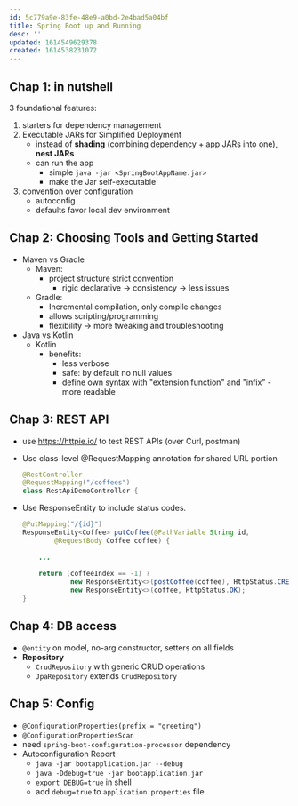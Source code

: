```yaml
---
id: 5c779a9e-83fe-48e9-a0bd-2e4bad5a04bf
title: Spring Boot up and Running
desc: ''
updated: 1614549629378
created: 1614538231072
---
```


## Chap 1: in nutshell

3 foundational features:

1. starters for dependency management
1. Executable JARs for Simplified Deployment
    - instead of **shading** (combining dependency + app JARs into one), **nest JARs**
    - can run the app 
        - simple `java -jar <SpringBootAppName.jar>`
        - make the Jar self-executable
1. convention over configuration
    - autoconfig
    - defaults favor local dev environment

## Chap 2: Choosing Tools and Getting Started

- Maven vs Gradle
  - Maven:
    - project structure strict convention
      - rigic declarative -> consistency -> less issues
  - Gradle:
    - Incremental compilation, only compile changes
    - allows scripting/programming
    - flexibility -> more tweaking and troubleshooting
- Java vs Kotlin
  - Kotlin
    - benefits:
      - less verbose
      - safe: by default no null values
      - define own syntax with "extension function" and "infix" - more readable

## Chap 3: REST API

- use https://httpie.io/ to test REST APIs (over Curl, postman)
- Use class-level @RequestMapping annotation for shared URL portion

  ```java
  @RestController
  @RequestMapping("/coffees")
  class RestApiDemoController {
  ```

- Use ResponseEntity to include status codes.

  ```java
  @PutMapping("/{id}")
  ResponseEntity<Coffee> putCoffee(@PathVariable String id,
          @RequestBody Coffee coffee) {
      
      ...
      
      return (coffeeIndex == -1) ?
              new ResponseEntity<>(postCoffee(coffee), HttpStatus.CREATED) :
              new ResponseEntity<>(coffee, HttpStatus.OK);
  }
  ```

## Chap 4: DB access
- `@entity` on model, no-arg constructor, setters on all fields
- **Repository**
  - `CrudRepository` with generic CRUD operations
  - `JpaRepository` extends `CrudRepository` 
  
## Chap 5: Config
- `@ConfigurationProperties(prefix = "greeting")`
- `@ConfigurationPropertiesScan` 
- need `spring-boot-configuration-processor` dependency
- Autoconfiguration Report
  - `java -jar bootapplication.jar --debug`
  - `java -Ddebug=true -jar bootapplication.jar`
  - `export DEBUG=true` in shell
  - add `debug=true` to `application.properties` file